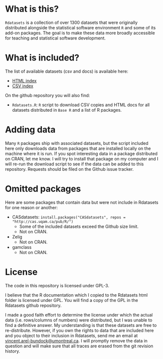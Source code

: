 
# What is this?

`Rdatasets` is a collection of over 1300 datasets that were originally distributed alongside the statistical software environment `R` and some of its add-on packages. The goal is to make these data more broadly accessible for teaching and statistical software development. 

# What is included?

The list of available datasets (csv and docs) is available here: 

+ [HTML index](https://vincentarelbundock.github.io/Rdatasets/articles/data.html)
+ [CSV index](https://raw.githubusercontent.com/vincentarelbundock/Rdatasets/master/datasets.csv)

On the github repository you will also find: 

* `Rdatasets.R`: `R` script to download CSV copies and HTML docs for all datasets distributed in `Base R` and a list of R packages. 

# Adding data

Many `R` packages ship with associated datasets, but the script included here only downloads data from packages that are installed locally on the machine where it is run. If you spot interesting data in a package distributed on CRAN, let me know. I will try to install that package on my computer and I will re-run the download script to see if the data can be added to this repository. Requests should be filed on the Github issue tracker.  

# Omitted packages

Here are some packages that contain data but were not include in Rdatasets for one reason or another:

* CASdatasets: `install.packages("CASdatasets", repos = "http://cas.uqam.ca/pub/R/")`
    - Some of the included datasets exceed the Github size limit.
    - Not on CRAN.
* Zelig
    - Not on CRAN.
* gamclass
    - Not on CRAN.

# License

The code in this repository is licensed under GPL-3.

I believe that the R documentation which I copied to the Rdatasets html folder is licensed under GPL. You will find a copy of the GPL in the Rdatasets github repository. 

I made a good faith effort to determine the license under which the actual data (i.e. rows/columns of numbers) were distributed, but I was unable to find a definitive answer. My understanding is that these datasets are free to re-distribute. However, if you own the rights to data that are included here and you object to their inclusion in Rdatasets, send me an email at vincent.arel-bundock@umontreal.ca. I will promptly remove the data in question and will make sure that all traces are erased from the git revision history.

